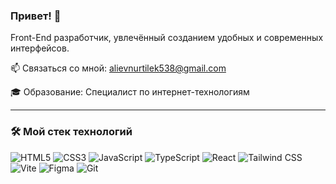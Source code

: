 ### Привет! 👋

Front-End разработчик, увлечённый созданием удобных и современных интерфейсов.  

📫 Связаться со мной: alievnurtilek538@gmail.com

🎓 Образование: Специалист по интернет-технологиям

---

### 🛠️ Мой стек технологий

![HTML5](https://img.shields.io/badge/-HTML5-E34F26?style=flat-square&logo=html5&logoColor=white)
![CSS3](https://img.shields.io/badge/-CSS3-1572B6?style=flat-square&logo=css3&logoColor=white)
![JavaScript](https://img.shields.io/badge/-JAVASCRIPT-F7DF1E?style=flat-square&logo=javascript&logoColor=black)
![TypeScript](https://img.shields.io/badge/-TYPESCRIPT-3178C6?style=flat-square&logo=typescript&logoColor=white)
![React](https://img.shields.io/badge/-REACT-61DAFB?style=flat-square&logo=react&logoColor=black)
![Tailwind CSS](https://img.shields.io/badge/-TAILWIND-06B6D4?style=flat-square&logo=tailwindcss&logoColor=white)
![Vite](https://img.shields.io/badge/-VITE-646CFF?style=flat-square&logo=vite&logoColor=white)
![Figma](https://img.shields.io/badge/-FIGMA-F24E1E?style=flat-square&logo=figma&logoColor=white)
![Git](https://img.shields.io/badge/-GIT-F05032?style=flat-square&logo=git&logoColor=white)



